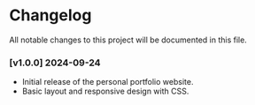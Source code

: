 # Changelog

All notable changes to this project will be documented in this file.

### [v1.0.0] 2024-09-24
- Initial release of the personal portfolio website.
- Basic layout and responsive design with CSS. 
